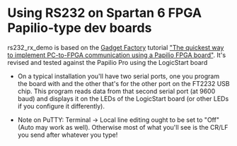 # Using RS232 on Spartan 6 FPGA Papilio-type dev boards

rs232_rx_demo is based on the [Gadget Factory](http://www.gadgetfactory.net/) tutorial ["The quickest way to implement PC-to-FPGA communication using a Papilio FPGA board"](http://gadgetfactory.net/learn/2013/12/02/the-quickest-way-to-implement-pc-to-fpga-communication-using-a-papilio-fpga-board/). It's revised and tested against the Papilio Pro using the LogicStart board

  - On a typical installation you'll have two serial ports, one you program the board with and the other that's for the other port on the FT2232 USB chip. This program reads data from that second serial port (at 9600 baud) and displays it on the LEDs of the LogicStart board (or other LEDs if you configure it differently).

  - Note on PuTTY: Terminal -> Local line editing ought to be set to "Off" (Auto may work as well). Otherwise most of what you'll see is the CR/LF you send after whatever you type!

